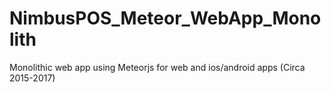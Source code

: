 # NimbusPOS_Meteor_WebApp_Monolith
Monolithic web app using Meteorjs for web and ios/android apps (Circa 2015-2017)

